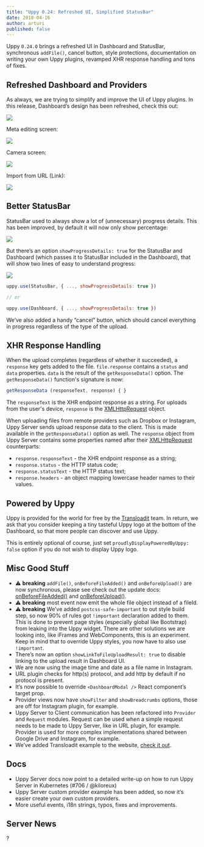 ```yaml
---
title: "Uppy 0.24: Refreshed UI, Simplified StatusBar"
date: 2018-04-16
author: arturi
published: false
---
```


Uppy `0.24.0` brings a refreshed UI in Dashboard and StatusBar, synchronous `addFile()`, cancel button, style protections, documentation on writing your own Uppy plugins, revamped XHR response handling and tons of fixes.

<!--more-->

## Refreshed Dashboard and Providers

As always, we are trying to simplify and improve the UI of Uppy plugins. In this release, Dashboard’s design has been refreshed, check this out:

<img class="border" src="/images/blog/0.24/dashboard-main.jpg">

Meta editing screen:

<img class="border" src="/images/blog/0.24/dashboard-meta-edit.jpg">

Camera screen:

<img class="border" src="/images/blog/0.24/import-from-camera.jpg">

Import from URL (Link):

<img class="border" src="/images/blog/0.24/import-from-url.jpg">

## Better StatusBar

StatusBar used to always show a lot of (unnecessary) progress details. This has been improved, by default it will now only show percentage:

<img src="/images/blog/0.24/statusbar-2.jpg">

But there’s an option `showProgressDetails: true` for the StatusBar and Dashboard (which passes it to StatusBar included in the Dashboard), that will show two lines of easy to understand progress:

<img src="/images/blog/0.24/statusbar-1.jpg">

```js
uppy.use(StatusBar, { ..., showProgressDetails: true })

// or

uppy.use(Dashboard, { ..., showProgressDetails: true })
```

We’ve also added a handy “cancel” button, which should cancel everything in progress regardless of the type of the upload.

## XHR Response Handling

When the upload completes (regardless of whether it succeeded), a `response` key gets added to the file. `file.response` contains a `status` and `data` properties. `data` is the result of the `getResponseData()` option. The `getResponseData()` function's signature is now:

```js
getResponseData (responseText, response) { }
```

The `responseText` is the XHR endpoint response as a string. For uploads from the user's device, `response` is the [XMLHttpRequest](https://developer.mozilla.org/en-US/docs/Web/API/XMLHttpRequest) object.

When uploading files from remote providers such as Dropbox or Instagram, Uppy Server sends upload response data to the client. This is made available in the `getResponseData()` option as well. The `response` object from Uppy Server contains some properties named after their [XMLHttpRequest](https://developer.mozilla.org/en-US/docs/Web/API/XMLHttpRequest) counterparts:

 - `response.responseText` - the XHR endpoint response as a string;
 - `response.status` - the HTTP status code;
 - `response.statusText` - the HTTP status text;
 - `response.headers` - an object mapping lowercase header names to their values.

## Powered by Uppy

Uppy is provided for the world for free by the [Transloadit](https://transloadit.com) team. In return, we ask that you consider keeping a tiny tasteful Uppy logo at the bottom of the Dashboard, so that more people can discover and use Uppy.

This is entirely optional of course, just set `proudlyDisplayPoweredByUppy: false` option if you do not wish to display Uppy logo.

## Misc Good Stuff

- ⚠️ **breaking** `addFile()`, `onBeforeFileAdded()` and `onBeforeUpload()` are now synchronous, please see check out the update docs: [onBeforeFileAdded()](https://uppy.io/docs/uppy/#onBeforeFileAdded) and [onBeforeUpload()](https://uppy.io/docs/uppy/#onBeforeUpload).
- ⚠️ **breaking** most event now emit the whole file object instead of a fileId.
- ⚠️ **breaking** We’ve added `postcss-safe-important` to out style build step, so now 90% of rules got `!important` declaration added to them. This is done to prevent page styles (especially global like Bootstrap) from leaking into the Uppy widget. There are other solutions we are looking into, like iFrames and WebComponents, this is an experiment. Keep in mind that to override Uppy styles, you now have to also use `!important`.
- There’s now an option `showLinkToFileUploadResult: true` to disable linking to the upload result in Dashboard UI.
- We are now using the image time and date as a file name in Instagram.
- URL plugin checks for http(s) protocol, and add http by default if no protocol is present.
- It’s now possible to override `<DashboardModal />` React component’s target prop.
- Provider views now have `showFilter` and `showBreadcrumbs` options, those are off for Instagram plugin, for example.
- Uppy Server to Client communication has been refactored into `Provider` and `Request` modules. Request can be used when a simple request needs to be made to Uppy Server, like in URL plugin, for example. Provider is used for more complex implementations shared between Google Drive and Instagram, for example.
- We’ve added Transloadit example to the website, [check it out](https://uppy.io/examples/transloadit/).

## Docs

- Uppy Server docs now point to a detailed write-up on how to run Uppy Server in Kubernetes (#706 / @kiloreux)
- Uppy Server custom provider example has been added, so now it’s easier create your own custom providers.
- More useful events, i18n strings, typos, fixes and improvements.

## Server News

?
